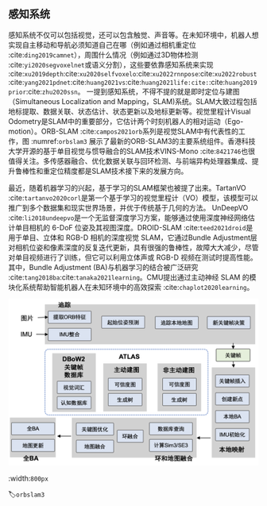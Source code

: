 ## 感知系统

感知系统不仅可以包括视觉，还可以包含触觉、声音等。在未知环境中，机器人想实现自主移动和导航必须知道自己在哪（例如通过相机重定位 :cite:`ding2019camnet`），周围什么情况（例如通过3D物体检测 :cite:`yi2020segvoxelnet`或语义分割），这些要依靠感知系统来实现 :cite:`xu2019depth`:cite:`xu2020selfvoxelo`:cite:`xu2022rnnpose`:cite:`xu2022robust`:cite:`yang2021pdnet`:cite:`huang2021vs`:cite:`huang2021life:cite:`:cite:`huang2019prior`:cite:`zhu2020ssn`。
一提到感知系统，不得不提的就是即时定位与建图（Simultaneous Localization
and
Mapping，SLAM)系统。SLAM大致过程包括地标提取、数据关联、状态估计、状态更新以及地标更新等。视觉里程计Visual
Odometry是SLAM中的重要部分，它估计两个时刻机器人的相对运动（Ego-motion）。ORB-SLAM :cite:`campos2021orb`系列是视觉SLAM中有代表性的工作，图 :numref:`orbslam3` 展示了最新的ORB-SLAM3的主要系统组件。香港科技大学开源的基于单目视觉与惯导融合的SLAM技术VINS-Mono :cite:`8421746`也很值得关注。多传感器融合、优化数据关联与回环检测、与前端异构处理器集成、提升鲁棒性和重定位精度都是SLAM技术接下来的发展方向。

最近，随着机器学习的兴起，基于学习的SLAM框架也被提了出来。TartanVO :cite:`tartanvo2020corl`是第一个基于学习的视觉里程计（VO）模型，该模型可以推广到多个数据集和现实世界场景，并优于传统基于几何的方法。
UnDeepVO :cite:`li2018undeepvo`是一个无监督深度学习方案，能够通过使用深度神经网络估计单目相机的
6-DoF 位姿及其视图深度。DROID-SLAM :cite:`teed2021droid`是用于单目、立体和
RGB-D 相机的深度视觉 SLAM，它通过Bundle
Adjustment层对相机位姿和像素深度的反复迭代更新，具有很强的鲁棒性，故障大大减少，尽管对单目视频进行了训练，但它可以利用立体声或
RGB-D 视频在测试时提高性能。其中，Bundle Adjustment
(BA)与机器学习的结合被广泛研究 :cite:`tang2018ba`:cite:`tanaka2021learning`。CMU提出通过主动神经
SLAM
的模块化系统帮助智能机器人在未知环境中的高效探索 :cite:`chaplot2020learning`。

![ORB-SLAM3主要系统组件 :cite:`campos2021orb`](../img/ch13/orbslam3.png)

:width:`800px`

:label:`orbslam3`
